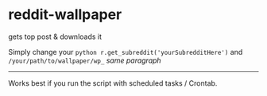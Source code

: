 # reddit-wallpaper
gets top post &amp; downloads it

Simply change your `python r.get_subreddit('yourSubredditHere')`
and `/your/path/to/wallpaper/wp_` *same paragraph*

***

Works best if you run the script
with scheduled tasks / Crontab.
